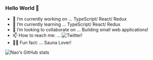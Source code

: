 ### Hello World 👋


- 🔭 I’m currently working on ... TypeScript/ React/ Redux
- 🌱 I’m currently learning ... TypeScript/ React/ Redux
- 👯 I’m looking to collaborate on ... Building small web applications!
- 📫 How to reach me: ... ![Twitter](https://twitter.com/NowNewNao)!
- 🧖‍♀️ Fun fact: ... Sauna Lover!


![Nao's GitHub stats](https://github-readme-stats.vercel.app/api?username=NowNewNao&count_private=true&show_icons=true)
